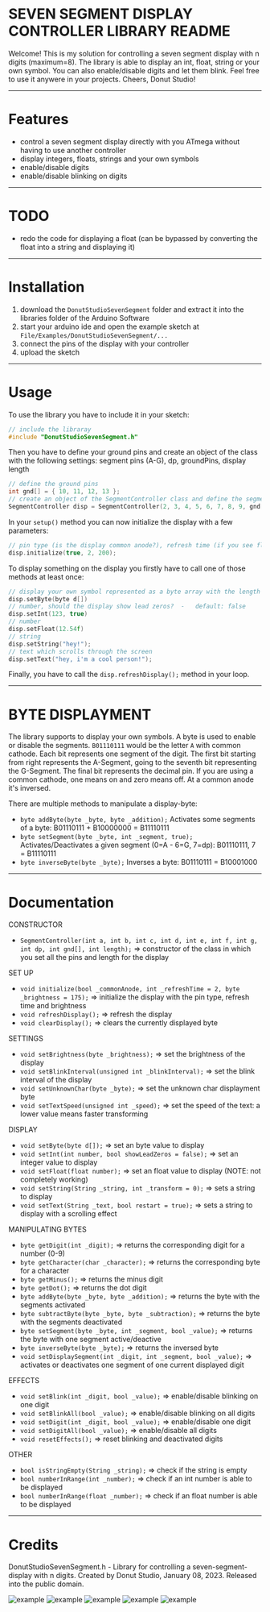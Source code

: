 # SEVEN SEGMENT DISPLAY CONTROLLER LIBRARY README
Welcome!
This is my solution for controlling a seven segment display with n digits (maximum=8).
The library is able to display an int, float, string or your own symbol. You can also enable/disable digits and let them blink.
Feel free to use it anywere in your projects.
Cheers, Donut Studio!


***
# Features
- control a seven segment display directly with you ATmega without having to use another controller
- display integers, floats, strings and your own symbols
- enable/disable digits
- enable/disable blinking on digits


***
# TODO
- redo the code for displaying a float (can be bypassed by converting the float into a string and displaying it)


***
# Installation
1. download the `DonutStudioSevenSegment` folder and extract it into the libraries folder of the Arduino Software
2. start your arduino ide and open the example sketch at `File/Examples/DonutStudioSevenSegment/...`
3. connect the pins of the display with your controller
4. upload the sketch


***
# Usage
To use the library you have to include it in your sketch:
```cpp
// include the libraray
#include "DonutStudioSevenSegment.h"
```

Then you have to define your ground pins and create an object of the class with the following settings: segment pins (A-G), dp, groundPins, display length
```cpp
// define the ground pins
int gnd[] = { 10, 11, 12, 13 };
// create an object of the SegmentController class and define the segment, ground pins and display length.
SegmentController disp = SegmentController(2, 3, 4, 5, 6, 7, 8, 9, gnd, 4);
```

In your `setup()` method you can now initialize the display with a few parameters:
```cpp
// pin type (is the display common anode?), refresh time (if you see flickering reduce this value), brightness(0-255)
disp.initialize(true, 2, 200);
```

To display something on the display you firstly have to call one of those methods at least once:
```cpp
// display your own symbol represented as a byte array with the length of your display length
disp.setByte(byte d[])
// number, should the display show lead zeros?  -   default: false
disp.setInt(123, true)
// number
disp.setFloat(12.54f)
// string
disp.setString("hey!");
// text which scrolls through the screen
disp.setText("hey, i'm a cool person!");
```
Finally, you have to call the `disp.refreshDisplay();` method in your loop.


***
# BYTE DISPLAYMENT
The library supports to display your own symbols.
A byte is used to enable or disable the segments.
`B01110111` would be the letter `A` with common cathode.
Each bit represents one segment of the digit.
The first bit starting from right represents the A-Segment, going to the seventh bit representing the G-Segment. The final bit represents the decimal pin.
If you are using a common cathode, one means on and zero means off.
At a common anode it's inversed.

There are multiple methods to manipulate a display-byte:
- `byte addByte(byte _byte, byte _addition);` Activates some segments of a byte: B01110111 + B10000000 = B11110111
- `byte setSegment(byte _byte, int _segment, true);` Activates/Deactivates a given segment (0=A - 6=G, 7=dp): B01110111, 7 = B11110111
- `byte inverseByte(byte _byte);` Inverses a byte: B01110111 = B10001000


***
# Documentation
CONSTRUCTOR
- `SegmentController(int a, int b, int c, int d, int e, int f, int g, int dp, int gnd[], int length);` => constructor of the class in which you set all the pins and length for the display

SET UP
- `void initialize(bool _commonAnode, int _refreshTime = 2, byte _brightness = 175);` => initialize the display with the pin type, refresh time and brightness
- `void refreshDisplay();` => refresh the display
- `void clearDisplay();` => clears the currently displayed byte

SETTINGS
- `void setBrightness(byte _brightness);` => set the brightness of the display 
- `void setBlinkInterval(unsigned int _blinkInterval);` => set the blink interval of the display
- `void setUnknownChar(byte _byte);` => set the unknown char displayment byte
- `void setTextSpeed(unsigned int _speed);` => set the speed of the text: a lower value means faster transforming

DISPLAY
- `void setByte(byte d[]);` => set an byte value to display
- `void setInt(int number, bool showLeadZeros = false);` => set an integer value to display
- `void setFloat(float number);` => set an float value to display (NOTE: not completely working)
- `void setString(String _string, int _transform = 0);` => sets a string to display
- `void setText(String _text, bool restart = true);` => sets a string to display with a scrolling effect

MANIPULATING BYTES
- `byte getDigit(int _digit);` => returns the corresponding digit for a number (0-9)
- `byte getCharacter(char _character);` => returns the corresponding byte for a character
- `byte getMinus();` => returns the minus digit
- `byte getDot();` => returns the dot digit
- `byte addByte(byte _byte, byte _addition);` => returns the byte with the segments activated
- `byte subtractByte(byte _byte, byte _subtraction);` => returns the byte with the segments deactivated
- `byte setSegment(byte _byte, int _segment, bool _value);` => returns the byte with one segment active/deactive
- `byte inverseByte(byte _byte);` => returns the inversed byte
- `void setDisplaySegment(int _digit, int _segment, bool _value);` => activates or deactivates one segment of one current displayed digit

EFFECTS
- `void setBlink(int _digit, bool _value);` => enable/disable blinking on one digit
- `void setBlinkAll(bool _value);` => enable/disable blinking on all digits
- `void setDigit(int _digit, bool _value);` => enable/disable one digit
- `void setDigitAll(bool _value);` => enable/disable all digits
- `void resetEffects();` => reset blinking and deactivated digits

OTHER
- `bool isStringEmpty(String _string);` => check if the string is empty
- `bool numberInRange(int _number);` => check if an int number is able to be displayed
- `bool numberInRange(float _number);` => check if an float number is able to be displayed

***
# Credits
DonutStudioSevenSegment.h - Library for controlling a seven-segment-display with n digits.
Created by Donut Studio, January 08, 2023.
Released into the public domain.

![example](https://github.com/Donut-Studio/Arduino-Seven-Segment-Controller/blob/main/assets/int.gif)
![example](https://github.com/Donut-Studio/Arduino-Seven-Segment-Controller/blob/main/assets/float.gif)
![example](https://github.com/Donut-Studio/Arduino-Seven-Segment-Controller/blob/main/assets/byte.gif)
![example](https://github.com/Donut-Studio/Arduino-Seven-Segment-Controller/blob/main/assets/string.gif)
![example](https://github.com/Donut-Studio/Arduino-Seven-Segment-Controller/blob/main/assets/text.gif)